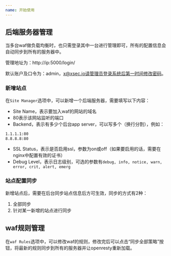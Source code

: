 ```yaml
---
name: 开始使用
---
```


## 后端服务器管理
当多台waf做负载均衡时，也只需登录其中一台进行管理即可，所有的配置信息会自动同步到所有的服务器中。

管理地址为：http://ip:5000/login/

默认账户及口令为：admin，x@xsec.io请管理员登录系统后第一时间修改密码。

### 新增站点

在`Site Manager`选项中，可以新增一个后端服务器，需要填写以下内容：

- Site Name，表示要加入waf的网站的域名
- 80表示该网站监听的端口
- Backend，表示有多少个后台app server，可以写多个（换行分割），例如：
```bash
1.1.1.1:80
8.8.8.8:80
```

- SSL Status，表示是否启用ssl，参数为on或off（如果要启用的话，需要在nginx中配置有效的证书）
- Debug Level，表示日志级别，可选的参数有`debug, info, notice, warn, error, crit, alert, emerg`

### 站点配置同步

新增站点后，需要在后台同步站点信息后方可生效，同步的方式有2种：

1. 全部同步
1. 针对某一新增的站点进行同步

## waf规则管理

在`waf Rules`选项中，可以修改waf的规则，修改完后可以点击“同步全部策略”按钮，将最新的规则同步到所有的服务器并让openresty重新加载。
